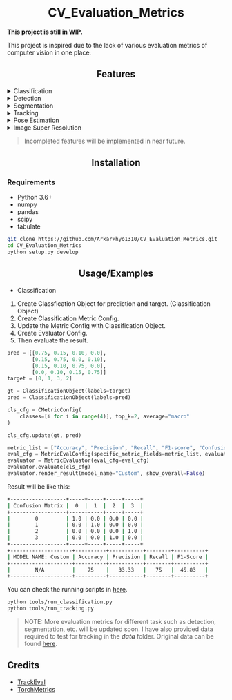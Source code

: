 <h1><center> CV_Evaluation_Metrics </center></h1>

**This project is still in WIP.**

This project is inspired due to the lack of various evaluation metrics of computer vision in one place.

<h2><center>  Features </center></h2>

<details>
<summary> Classification  </summary>

- Accuracy :ballot_box_with_check:
- Precision :ballot_box_with_check:
- Recall :ballot_box_with_check:
- F1-Score :ballot_box_with_check:
- Confusion Matrix :ballot_box_with_check:
  
</details>

<details>
<summary> Detection </summary>

- Coming Soon...
  
</details>

<details>
<summary> Segmentation </summary>

- Coming Soon...
  
</details>
<details>
<summary> Tracking </summary>

- CLEAR metrics :ballot_box_with_check:
- HOTA metrics :ballot_box_with_check:
- Identity metrics :ballot_box_with_check:
  
</details>
<details>
<summary> Pose Estimation </summary>

- Coming Soon...
  
</details>
<details>
<summary> Image Super Resolution </summary>

- Coming Soon...
  
</details>

>Incompleted features will be implemented in near future.

<h2><center>  Installation </center></h2>

### Requirements

- Python 3.6+
- numpy
- pandas
- scipy
- tabulate

```bash
git clone https://github.com/ArkarPhyo1310/CV_Evaluation_Metrics.git
cd CV_Evaluation_Metrics
python setup.py develop
```

<h2><center>  Usage/Examples </center></h2>

- Classification

1. Create Classfication Object for prediction and target. (Classification Object)
2. Create Classification Metric Config.
3. Update the Metric Config with Classification Object.
4. Create Evaluator Config.
5. Then evaluate the result.

```python
pred = [[0.75, 0.15, 0.10, 0.0],
        [0.15, 0.75, 0.0, 0.10],
        [0.15, 0.10, 0.75, 0.0],
        [0.0, 0.10, 0.15, 0.75]]
target = [0, 1, 3, 2]

gt = ClassificationObject(labels=target)
pred = ClassificationObject(labels=pred)

cls_cfg = CMetricConfig(
    classes=[i for i in range(4)], top_k=2, average="macro"
)

cls_cfg.update(gt, pred)

metric_list = ["Accuracy", "Precision", "Recall", "F1-score", "Confusion Matrix"]
eval_cfg = MetricEvalConfig(specific_metric_fields=metric_list, evaluation_task="classification")
evaluator = MetricEvaluator(eval_cfg=eval_cfg)
evaluator.evaluate(cls_cfg)
evaluator.render_result(model_name="Custom", show_overall=False)
```

Result will be like this:

```bash
+------------------+-----+-----+-----+-----+
| Confusion Matrix |  0  |  1  |  2  |  3  |
+------------------+-----+-----+-----+-----+
|        0         | 1.0 | 0.0 | 0.0 | 0.0 |
|        1         | 0.0 | 1.0 | 0.0 | 0.0 |
|        2         | 0.0 | 0.0 | 0.0 | 1.0 |
|        3         | 0.0 | 0.0 | 1.0 | 0.0 |
+------------------+-----+-----+-----+-----+
+--------------------+----------+-----------+--------+----------+
| MODEL NAME: Custom | Accuracy | Precision | Recall | F1-Score |
+--------------------+----------+-----------+--------+----------+
|        N/A         |    75    |   33.33   |   75   |  45.83   |
+--------------------+----------+-----------+--------+----------+
```

You can check the running scripts in [here](tools).

```bash
python tools/run_classification.py
python tools/run_tracking.py
```

>NOTE: More evaluation metrics for different task such as detection, segmentation, etc. will be updated soon. I have also provided data required to test for tracking in the ***data*** folder. Original data can be found [here](https://github.com/JonathonLuiten/TrackEval#quickly-evaluate-on-supported-benchmarks).

## Credits

- [TrackEval](https://github.com/JonathonLuiten/TrackEval)
- [TorchMetrics](https://torchmetrics.rtfd.io/en/latest)

